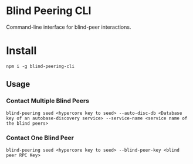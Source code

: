 # Blind Peering CLI

Command-line interface for blind-peer interactions.

# Install

```
npm i -g blind-peering-cli
```

## Usage

### Contact Multiple Blind Peers

```
blind-peering seed <hypercore key to seed> --auto-disc-db <Database key of an autobase-discovery service> --service-name <service name of the blind peers>
```

### Contact One Blind Peer

```
blind-peering seed <hypercore key to seed> --blind-peer-key <blind peer RPC Key>
```
